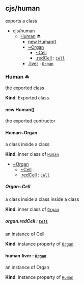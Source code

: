 <a name="module_cjs/human"></a>
## cjs/human
exports a class

  

* cjs/human
    * [Human](#exp_module_cjs/human--Human) ⏏
        * [new Human()](#new_module_cjs/human--Human_new)
        * [~Organ](#module_cjs/human--Human..Organ)
            * [~Cell](#module_cjs/human--Human..Organ..Cell)
            * [.redCell](#module_cjs/human--Human..Organ+redCell) : [`Cell`](#module_cjs/human--Human..Organ..Cell)
        * [.liver](#module_cjs/human--Human+liver) : [`Organ`](#module_cjs/human--Human..Organ)


<a name="exp_module_cjs/human--Human"></a>
### Human ⏏
the exported class

**Kind**: Exported class


<a name="new_module_cjs/human--Human_new"></a>
#### new Human()
the exported contructor


<a name="module_cjs/human--Human..Organ"></a>
#### Human~Organ
a class inside a class

**Kind**: inner class of [`Human`](#exp_module_cjs/human--Human)  

* [~Organ](#module_cjs/human--Human..Organ)
    * [~Cell](#module_cjs/human--Human..Organ..Cell)
    * [.redCell](#module_cjs/human--Human..Organ+redCell) : [`Cell`](#module_cjs/human--Human..Organ..Cell)


<a name="module_cjs/human--Human..Organ..Cell"></a>
##### Organ~Cell
a class inside a class inside a class

**Kind**: inner class of [`Organ`](#module_cjs/human--Human..Organ)


<a name="module_cjs/human--Human..Organ+redCell"></a>
##### organ.redCell : [`Cell`](#module_cjs/human--Human..Organ..Cell)
an instance of Cell

**Kind**: instance property of [`Organ`](#module_cjs/human--Human..Organ)


<a name="module_cjs/human--Human+liver"></a>
#### human.liver : [`Organ`](#module_cjs/human--Human..Organ)
an instance of Organ

**Kind**: instance property of [`Human`](#exp_module_cjs/human--Human)


